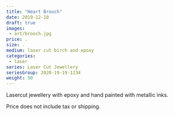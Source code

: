 ```yaml
---
title: "Heart Brooch"
date: 2019-12-10
draft: true
images:
 - art/brooch.jpg
price: .
size: .
medium: laser cut birch and epoxy
categories:
 - laser
series: Laser Cut Jewellery
seriesGroup: 2020-19-19-1234
weight: 50
---
```


Lasercut jewellery with epoxy and hand painted with metallic inks. 

Price does not include tax or shipping.
